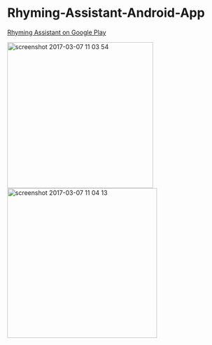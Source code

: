 # Rhyming-Assistant-Android-App

[Rhyming Assistant on Google Play](https://play.google.com/store/apps/details?id=com.a7ate9.aparvez.rhymingassistant&hl=en)


<img width="333" alt="screenshot 2017-03-07 11 03 54" src="https://cloud.githubusercontent.com/assets/10362597/23643152/e18e4a2a-0325-11e7-9e36-6990b0ca0736.png">



<img width="342" alt="screenshot 2017-03-07 11 04 13" src="https://cloud.githubusercontent.com/assets/10362597/23643153/e18ea31c-0325-11e7-9407-8983b8db48c6.png">
